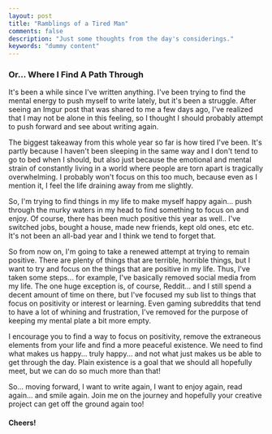 ```yaml
---
layout: post
title: "Ramblings of a Tired Man"
comments: false 
description: "Just some thoughts from the day's considerings."
keywords: "dummy content"
---
```


### Or... Where I Find A Path Through

It's been a while since I've written anything. I've been trying to find the mental energy to push myself to write lately, but it's been a struggle. After seeing an Imgur post that was shared to me a few days ago, I've realized that I may not be alone in this feeling, so I thought I should probably attempt to push forward and see about writing again. 

The biggest takeaway from this whole year so far is how tired I've been. It's partly because I haven't been sleeping in the same way and I don't tend to go to bed when I should, but also just because the emotional and mental strain of constantly living in a world where people are torn apart is tragically overwhelming. I probably won't focus on this too much, because even as I mention it, I feel the life draining away from me slightly. 

So, I'm trying to find things in my life to make myself happy again... push through the murky waters in my head to find something to focus on and enjoy. Of course, there has been much positive this year as well.. I've switched jobs, bought a house, made new friends, kept old ones, etc etc. It's not been an all-bad year and I think we tend to forget that. 

So from now on, I'm going to take a renewed attempt at trying to remain positive. There are plenty of things that are terrible, horrible things, but I want to try and focus on the things that are positive in my life. Thus, I've taken some steps... for example, I've basically removed social media from my life. The one huge exception is, of course, Reddit... and I still spend a decent amount of time on there, but I've focused my sub list to things that focus on positivity or interest or learning. Even gaming subreddits that tend to have a lot of whining and frustration, I've removed for the purpose of keeping my mental plate a bit more empty.

I encourage you to find a way to focus on positivity, remove the extraneous elements from your life and find a more peaceful existence. We need to find what makes us happy... truly happy... and not what just makes us be able to get through the day. Plain existence is a goal that we should all hopefully meet, but we can do so much more than that!

So... moving forward, I want to write again, I want to enjoy again, read again... and smile again. Join me on the journey and hopefully your creative project can get off the ground again too!

#### Cheers!
